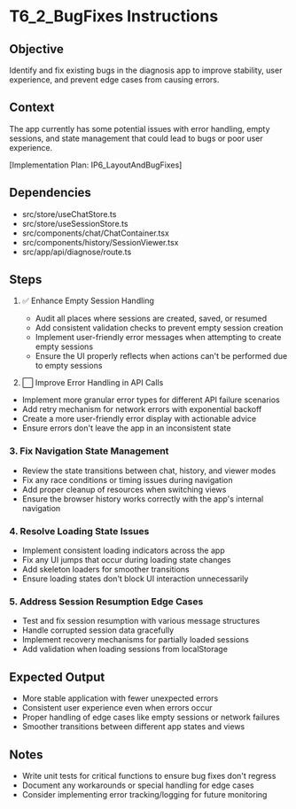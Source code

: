 # T6_2_BugFixes Instructions

## Objective
Identify and fix existing bugs in the diagnosis app to improve stability, user experience, and prevent edge cases from causing errors.

## Context
The app currently has some potential issues with error handling, empty sessions, and state management that could lead to bugs or poor user experience.

[Implementation Plan: IP6_LayoutAndBugFixes]

## Dependencies
- src/store/useChatStore.ts
- src/store/useSessionStore.ts
- src/components/chat/ChatContainer.tsx
- src/components/history/SessionViewer.tsx
- src/app/api/diagnose/route.ts

## Steps

1. ✅ Enhance Empty Session Handling
   - Audit all places where sessions are created, saved, or resumed
   - Add consistent validation checks to prevent empty session creation
   - Implement user-friendly error messages when attempting to create empty sessions
   - Ensure the UI properly reflects when actions can't be performed due to empty sessions

2. ⬜ Improve Error Handling in API Calls
- Implement more granular error types for different API failure scenarios
- Add retry mechanism for network errors with exponential backoff
- Create a more user-friendly error display with actionable advice
- Ensure errors don't leave the app in an inconsistent state

### 3. Fix Navigation State Management
- Review the state transitions between chat, history, and viewer modes
- Fix any race conditions or timing issues during navigation
- Add proper cleanup of resources when switching views
- Ensure the browser history works correctly with the app's internal navigation

### 4. Resolve Loading State Issues
- Implement consistent loading indicators across the app
- Fix any UI jumps that occur during loading state changes
- Add skeleton loaders for smoother transitions
- Ensure loading states don't block UI interaction unnecessarily

### 5. Address Session Resumption Edge Cases
- Test and fix session resumption with various message structures
- Handle corrupted session data gracefully
- Implement recovery mechanisms for partially loaded sessions
- Add validation when loading sessions from localStorage

## Expected Output
- More stable application with fewer unexpected errors
- Consistent user experience even when errors occur
- Proper handling of edge cases like empty sessions or network failures
- Smoother transitions between different app states and views

## Notes
- Write unit tests for critical functions to ensure bug fixes don't regress
- Document any workarounds or special handling for edge cases
- Consider implementing error tracking/logging for future monitoring
